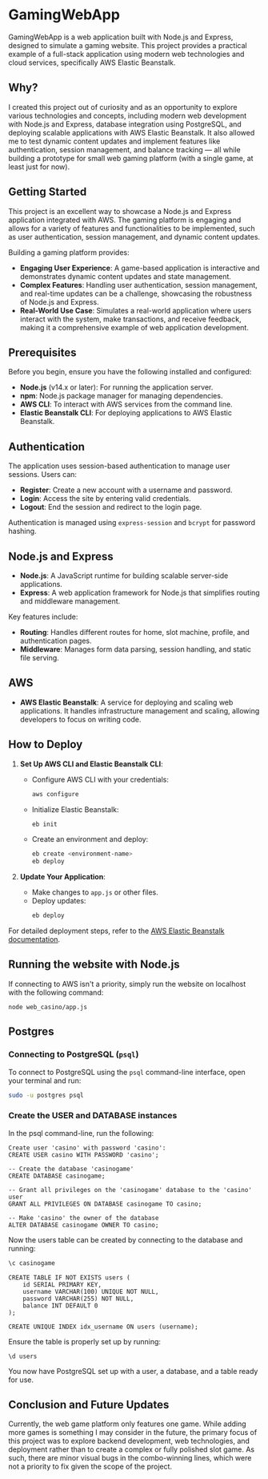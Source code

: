 # GamingWebApp

GamingWebApp is a web application built with Node.js and Express, designed to simulate a gaming website. This project provides a practical example of a full-stack application using modern web technologies and cloud services, specifically AWS Elastic Beanstalk.

## Why?

I created this project out of curiosity and as an opportunity to explore various technologies and concepts, including modern web development with Node.js and Express, database integration using PostgreSQL, and deploying scalable applications with AWS Elastic Beanstalk. It also allowed me to test dynamic content updates and implement features like authentication, session management, and balance tracking — all while building a prototype for small web gaming platform (with a single game, at least just for now).

## Getting Started

This project is an excellent way to showcase a Node.js and Express application integrated with AWS. The gaming platform is engaging and allows for a variety of features and functionalities to be implemented, such as user authentication, session management, and dynamic content updates.

Building a gaming platform provides:
- **Engaging User Experience**: A game-based application is interactive and demonstrates dynamic content updates and state management.
- **Complex Features**: Handling user authentication, session management, and real-time updates can be a challenge, showcasing the robustness of Node.js and Express.
- **Real-World Use Case**: Simulates a real-world application where users interact with the system, make transactions, and receive feedback, making it a comprehensive example of web application development.

## Prerequisites

Before you begin, ensure you have the following installed and configured:
- **Node.js** (v14.x or later): For running the application server.
- **npm**: Node.js package manager for managing dependencies.
- **AWS CLI**: To interact with AWS services from the command line.
- **Elastic Beanstalk CLI**: For deploying applications to AWS Elastic Beanstalk.

## Authentication

The application uses session-based authentication to manage user sessions. Users can:
- **Register**: Create a new account with a username and password.
- **Login**: Access the site by entering valid credentials.
- **Logout**: End the session and redirect to the login page.

Authentication is managed using `express-session` and `bcrypt` for password hashing.

## Node.js and Express

- **Node.js**: A JavaScript runtime for building scalable server-side applications.
- **Express**: A web application framework for Node.js that simplifies routing and middleware management.

Key features include:
- **Routing**: Handles different routes for home, slot machine, profile, and authentication pages.
- **Middleware**: Manages form data parsing, session handling, and static file serving.

## AWS

- **AWS Elastic Beanstalk**: A service for deploying and scaling web applications. It handles infrastructure management and scaling, allowing developers to focus on writing code.

## How to Deploy

1. **Set Up AWS CLI and Elastic Beanstalk CLI**:
   - Configure AWS CLI with your credentials:
     ```bash
     aws configure
     ```
   - Initialize Elastic Beanstalk:
     ```bash
     eb init
     ```
   - Create an environment and deploy:
     ```bash
     eb create <environment-name>
     eb deploy
     ```

2. **Update Your Application**:
   - Make changes to `app.js` or other files.
   - Deploy updates:
     ```bash
     eb deploy
     ```

For detailed deployment steps, refer to the [AWS Elastic Beanstalk documentation](https://docs.aws.amazon.com/elasticbeanstalk/latest/dg/Welcome.html).

## Running the website with Node.js

If connecting to AWS isn't a priority, simply run the website on localhost with the following command:

```
node web_casino/app.js
```

## Postgres 

### Connecting to PostgreSQL (`psql`)

To connect to PostgreSQL using the `psql` command-line interface, open your terminal and run:

```bash
sudo -u postgres psql
```

### Create the USER and DATABASE instances

In the psql command-line, run the following:


```psql
Create user 'casino' with password 'casino':
CREATE USER casino WITH PASSWORD 'casino';

-- Create the database 'casinogame'
CREATE DATABASE casinogame;

-- Grant all privileges on the 'casinogame' database to the 'casino' user
GRANT ALL PRIVILEGES ON DATABASE casinogame TO casino;

-- Make 'casino' the owner of the database
ALTER DATABASE casinogame OWNER TO casino;
```

Now the users table can be created by connecting to the database and running:

```bash
\c casinogame
```

```
CREATE TABLE IF NOT EXISTS users (
    id SERIAL PRIMARY KEY,
    username VARCHAR(100) UNIQUE NOT NULL,
    password VARCHAR(255) NOT NULL,
    balance INT DEFAULT 0
);

CREATE UNIQUE INDEX idx_username ON users (username);
```

Ensure the table is properly set up by running: 

```
\d users
```

You now have PostgreSQL set up with a user, a database, and a table ready for use.

## Conclusion and Future Updates

Currently, the web game platform only features one game. While adding more games is something I may consider in the future, the primary focus of this project was to explore backend development, web technologies, and deployment rather than to create a complex or fully polished slot game. As such, there are minor visual bugs in the combo-winning lines, which were not a priority to fix given the scope of the project.

